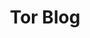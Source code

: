 ---
title: Tor Blog
description: Blog from Tor project.
url: https://blog.torproject.org/
image:
    # url: '/assets/images/cafe.png'
    # alt: 'Cafe'
tags: ['darkweb', 'privacy']
pubDate: 2023-11-09
draft: false
---
